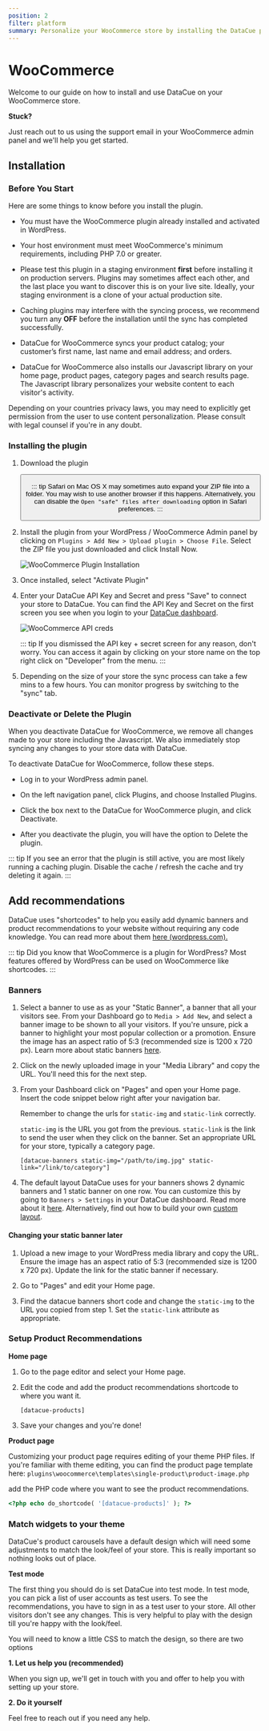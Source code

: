 ```yaml
---
position: 2
filter: platform
summary: Personalize your WooCommerce store by installing the DataCue plugin.
---
```


# WooCommerce <Badge text="beta" type="warn"/>

Welcome to our guide on how to install and use DataCue on your WooCommerce store.

**Stuck?**

Just reach out to us using the support email in your WooCommerce admin panel and we'll help you get started.

## Installation

### Before You Start

Here are some things to know before you install the plugin.

- You must have the WooCommerce plugin already installed and activated in WordPress.

- Your host environment must meet WooCommerce's minimum requirements, including PHP 7.0 or greater.

- Please test this plugin in a staging environment **first** before installing it on production servers. Plugins may sometimes affect each other, and the last place you want to discover this is on your live site. Ideally, your staging environment is a clone of your actual production site.

- Caching plugins may interfere with the syncing process, we recommend you turn any **OFF** before the installation until the sync has completed successfully.

- DataCue for WooCommerce syncs your product catalog; your customer’s first name, last name and email address; and orders.

- DataCue for WooCommerce also installs our Javascript library on your home page, product pages, category pages and search results page. The Javascript library personalizes your website content to each visitor's activity.

Depending on your countries privacy laws, you may need to explicitly get permission from the user to use content personalization. Please consult with legal counsel if you're in any doubt.


### Installing the plugin

1. Download the plugin

    <Button link="https://cdn.datacue.co/assets/integrations/datacue-woocommerce-latest.zip" text="Download"/>

    ::: tip
    Safari on Mac OS X may sometimes auto expand your ZIP file into a folder. You may wish to use another browser if this happens. Alternatively, you can disable the `Open "safe" files after downloading` option in Safari preferences.
    :::

2. Install the plugin from your WordPress / WooCommerce Admin panel by clicking on `Plugins > Add New > Upload plugin > Choose File`. Select the ZIP file you just downloaded and click Install Now.

    ![WooCommerce Plugin Installation](./images/woocommerce-install-plugin.gif)

3. Once installed, select "Activate Plugin"

4. Enter your DataCue API Key and Secret and press "Save" to connect your store to DataCue. You can find the API Key and Secret on the first screen you see when you login to your [DataCue dashboard](https://app.datacue.co). 

    ![WooCommerce API creds](./images/woocommerce-enter-api-creds.gif)

    ::: tip
    If you dismissed the API key + secret screen for any reason, don't worry. You can access it again by clicking on your store name on the top right click on "Developer" from the menu.
    :::

    
5. Depending on the size of your store the sync process can take a few mins to a few hours. You can monitor progress by switching to the "sync" tab.

### Deactivate or Delete the Plugin

When you deactivate DataCue for WooCommerce, we remove all changes made to your store including the Javascript. We also immediately stop syncing any changes to your store data with DataCue.

To deactivate DataCue for WooCommerce, follow these steps.

- Log in to your WordPress admin panel.

- On the left navigation panel, click Plugins, and choose Installed Plugins.

- Click the box next to the DataCue for WooCommerce plugin, and click Deactivate.

- After you deactivate the plugin, you will have the option to Delete the plugin. 

::: tip
If you see an error that the plugin is still active, you are most likely running a caching plugin. Disable the cache / refresh the cache and try deleting it again.
:::

## Add recommendations

DataCue uses "shortcodes" to help you easily add dynamic banners and product recommendations to your website without requiring any code knowledge. You can read more about them [here (wordpress.com).](https://en.support.wordpress.com/shortcodes/)

::: tip
Did you know that WooCommerce is a plugin for WordPress? Most features offered by WordPress can be used on WooCommerce like shortcodes.
:::


### Banners

1. Select a banner to use as as your "Static Banner", a banner that all your visitors see. From your Dashboard go to `Media > Add New`, and select a banner image to be shown to all your visitors. If you're unsure, pick a banner to highlight your most popular collection or a promotion. Ensure the image has an aspect ratio of 5:3 (recommended size is 1200 x 720 px). Learn more about static banners [here](/banners).

2. Click on the newly uploaded image in your "Media Library" and copy the URL. You'll need this for the next step.

3. From your Dashboard click on "Pages" and open your Home page. Insert the code snippet below right after your navigation bar. 

    Remember to change the urls for `static-img`  and `static-link` correctly.

    `static-img` is the URL you got from the previous.
    `static-link` is the link to send the user when they click on the banner. Set an appropriate URL for your store, typically a category page.

    ```
    [datacue-banners static-img="/path/to/img.jpg" static-link="/link/to/category"]
    ```

4. The default layout DataCue uses for your banners shows 2 dynamic banners and 1 static banner on one row. You can customize this by going to `Banners > Settings` in your DataCue dashboard. Read more about it [here](/banners/layout.html). Alternatively, find out how to build your own [custom layout](#custom-layout).

#### Changing your static banner later

1. Upload a new image to your WordPress media library and copy the URL. Ensure the image has an aspect ratio of 5:3 (recommended size is 1200 x 720 px). Update the link for the static banner if necessary.

2. Go to "Pages" and edit your Home page.

3. Find the datacue banners short code and change the `static-img` to the URL you copied from step 1. Set the `static-link` attribute as appropriate.

### Setup Product Recommendations

**Home page**

1. Go to the page editor and select your Home page.

2. Edit the code and add the product recommendations shortcode to where you want it.

    ```
    [datacue-products]
    ```

3. Save your changes and you're done!

**Product page**

Customizing your product page requires editing of your theme PHP files. 
If you're familiar with theme editing, you can find the product page template here: `plugins\woocommerce\templates\single-product\product-image.php`

add the PHP code where you want to see the product recommendations.

```php
<?php echo do_shortcode( '[datacue-products]' ); ?>
```

### Match widgets to your theme

DataCue's product carousels have a default design which will need some adjustments to match the look/feel of your store. This is really important so nothing looks out of place.

**Test mode**

The first thing you should do is set DataCue into test mode. In test mode, you can pick a list of user accounts as test users. To see the recommendations, you have to sign in as a test user to your store. All other visitors don't see any changes. This is very helpful to play with the design till you're happy with the look/feel.

You will need to know a little CSS to match the design, so there are two options

**1. Let us help you (recommended)**

When you sign up, we'll get in touch with you and offer to help you with setting up your store.

**2. Do it yourself**

Feel free to reach out if you need any help.
